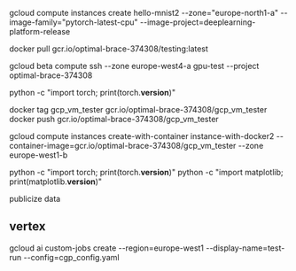 gcloud compute instances create hello-mnist2 --zone="europe-north1-a" --image-family="pytorch-latest-cpu" --image-project=deeplearning-platform-release

docker pull gcr.io/optimal-brace-374308/testing:latest

gcloud beta compute ssh --zone europe-west4-a gpu-test --project optimal-brace-374308

python -c "import torch; print(torch.__version__)"

docker tag gcp_vm_tester gcr.io/optimal-brace-374308/gcp_vm_tester
docker push gcr.io/optimal-brace-374308/gcp_vm_tester

gcloud compute instances create-with-container instance-with-docker2 --container-image=gcr.io/optimal-brace-374308/gcp_vm_tester --zone europe-west1-b

python -c "import torch; print(torch.__version__)"
python -c "import matplotlib; print(matplotlib.__version__)"

publicize data

## vertex
gcloud ai custom-jobs create --region=europe-west1 --display-name=test-run --config=cgp_config.yaml
